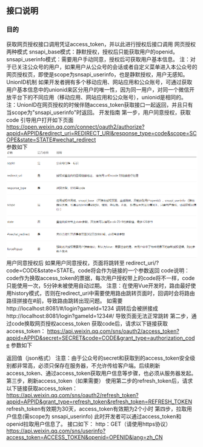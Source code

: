 ## 接口说明
### 目的
获取网页授权接口调用凭证access_token，并以此进行授权后接口调用
网页授权两种模式
snsapi_base模式：静默授权，授权后只能获取用户的openid。
snsapi_userinfo模式：需要用户手动同意，授权后可获取用户基本信息。
注：对于已关注公众号的用户，如果用户从公众号的会话或者自定义菜单进入本公众号的网页授权页，即使是scope为snsapi_userinfo，也是静默授权，用户无感知。
UnionID机制
如果开发者拥有多个移动应用、网站应用和公众账号，可通过获取用户基本信息中的unionid来区分用户的唯一性，因为同一用户，对同一个微信开放平台下的不同应用（移动应用、网站应用和公众账号），unionid是相同的。
注：UnionID在网页授权的时候伴随access_token获取接口一起返回，并且只有当scope为"snsapi_userinfo"时返回。
开发指南
第一步，用户同意授权，获取code
引导用户打开如下页面
https://open.weixin.qq.com/connect/oauth2/authorize?appid=APPID&redirect_uri=REDIRECT_URI&response_type=code&scope=SCOPE&state=STATE#wechat_redirect  
参数如下  
![图1](./image/1.png)
用户同意授权后
如果用户同意授权，页面将跳转至 redirect_uri/?code=CODE&state=STATE。code将会作为链接的一个参数返回
code说明：
code作为换取access_token的票据，每次用户授权带上的code将不一样，code只能使用一次，5分钟未被使用自动过期。
注意：在使用Vue开发时，路由最好使用history模式，否则在redirect_uri中需要使用路由跳转页面时，回调时会将路由路径拼接在#前，导致路由跳转出现问题。
如需要
http://localhost:8081/#/login?gameId=1234
调转后会被拼接成
http://localhost:8081/login?gameId=1234#/
导致页面无法正常跳转
第二步，通过code换取网页授权access_token
获取code后，请求以下链接获取access_token：
https://api.weixin.qq.com/sns/oauth2/access_token?appid=APPID&secret=SECRET&code=CODE&grant_type=authorization_code
参数如下

返回值（json格式）
注意：由于公众号的secret和获取到的access_token安全级别都非常高，必须只保存在服务器，不允许传给客户端。后续刷新access_token、通过access_token获取用户信息等步骤，也必须从服务器发起。
第三步，刷新access_token（如果需要）
使用第二步的refresh_token后，请求以下链接获取access_token：
https://api.weixin.qq.com/sns/oauth2/refresh_token?appid=APPID&grant_type=refresh_token&refresh_token=REFRESH_TOKEN
refresh_token有效期为30天，access_token有效期为2个小时
第四步，拉取用户信息(需scope为 snsapi_userinfo)
此时开发者可以通过access_token和openid拉取用户信息了。
接口如下：
http：GET（请使用https协议）
https://api.weixin.qq.com/sns/userinfo?access_token=ACCESS_TOKEN&openid=OPENID&lang=zh_CN

